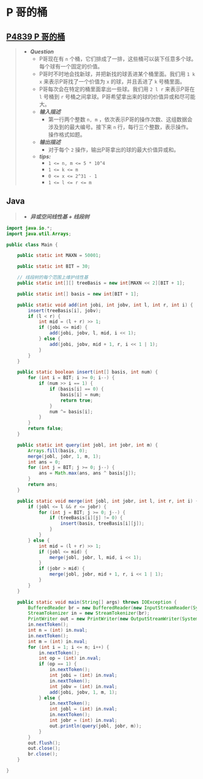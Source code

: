# P 哥的桶

## [P4839 P 哥的桶](https://www.luogu.com.cn/problem/P4839)

> - ***Question***
>   - P哥现在有 `n` 个桶，它们排成了一排，这些桶可以装下任意多个球。每个球有一个固定的价值。
>   - P哥时不时地会找新球，并把新找的球丢进某个桶里面。我们用 `1 k x` 来表示P哥找了一个价值为 `x` 的球，并且丢进了 `k` 号桶里面。
>   - P哥每次会在特定的桶里面拿出一些球。我们用 `2 l r` 来表示P哥在 `l` 号桶到 `r` 号桶之间拿球。P哥希望拿出来的球的价值异或和尽可能大。
>   - ***输入描述***
>     - 第一行两个整数 `n, m` ，依次表示P哥的操作次数、这组数据会涉及到的最大编号。接下来 `n` 行，每行三个整数，表示操作。操作格式如题。
>   - ***输出描述***
>     - 对于每个 `2` 操作，输出P哥拿出的球的最大价值异或和。
>   - ***tips:***
>     - `1 <= n, m <= 5 * 10^4`
>     - `1 <= k <= m`
>     - `0 <= x <= 2^31 - 1`
>     - `1 <= l <= r <= m`

## Java

> - ***异或空间线性基 + 线段树***

```java
import java.io.*;
import java.util.Arrays;

public class Main {

    public static int MAXN = 50001;

    public static int BIT = 30;

    // 线段树的每个范围上维护线性基
    public static int[][] treeBasis = new int[MAXN << 2][BIT + 1];

    public static int[] basis = new int[BIT + 1];

    public static void add(int jobi, int jobv, int l, int r, int i) {
        insert(treeBasis[i], jobv);
        if (l < r) {
            int mid = (l + r) >> 1;
            if (jobi <= mid) {
                add(jobi, jobv, l, mid, i << 1);
            } else {
                add(jobi, jobv, mid + 1, r, i << 1 | 1);
            }
        }
    }

    public static boolean insert(int[] basis, int num) {
        for (int i = BIT; i >= 0; i--) {
            if (num >> i == 1) {
                if (basis[i] == 0) {
                    basis[i] = num;
                    return true;
                }
                num ^= basis[i];
            }
        }
        return false;
    }

    public static int query(int jobl, int jobr, int m) {
        Arrays.fill(basis, 0);
        merge(jobl, jobr, 1, m, 1);
        int ans = 0;
        for (int j = BIT; j >= 0; j--) {
            ans = Math.max(ans, ans ^ basis[j]);
        }
        return ans;
    }

    public static void merge(int jobl, int jobr, int l, int r, int i) {
        if (jobl <= l && r <= jobr) {
            for (int j = BIT; j >= 0; j--) {
                if (treeBasis[i][j] != 0) {
                    insert(basis, treeBasis[i][j]);
                }
            }
        } else {
            int mid = (l + r) >> 1;
            if (jobl <= mid) {
                merge(jobl, jobr, l, mid, i << 1);
            }
            if (jobr > mid) {
                merge(jobl, jobr, mid + 1, r, i << 1 | 1);
            }
        }
    }

    public static void main(String[] args) throws IOException {
        BufferedReader br = new BufferedReader(new InputStreamReader(System.in));
        StreamTokenizer in = new StreamTokenizer(br);
        PrintWriter out = new PrintWriter(new OutputStreamWriter(System.out));
        in.nextToken();
        int n = (int) in.nval;
        in.nextToken();
        int m = (int) in.nval;
        for (int i = 1; i <= n; i++) {
            in.nextToken();
            int op = (int) in.nval;
            if (op == 1) {
                in.nextToken();
                int jobi = (int) in.nval;
                in.nextToken();
                int jobv = (int) in.nval;
                add(jobi, jobv, 1, m, 1);
            } else {
                in.nextToken();
                int jobl = (int) in.nval;
                in.nextToken();
                int jobr = (int) in.nval;
                out.println(query(jobl, jobr, m));
            }
        }
        out.flush();
        out.close();
        br.close();
    }

}
```
